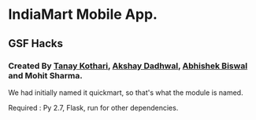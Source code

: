 # IndiaMart Mobile App.
## GSF Hacks
### Created By [Tanay Kothari](http://github.com/tanay1998), [Akshay Dadhwal](http://github.com/aksdad), [Abhishek Biswal](http://github.com/AbhishekBiswal) and Mohit Sharma.


We had initially named it quickmart, so that's what the module is named.

Required : Py 2.7, Flask, run for other dependencies.